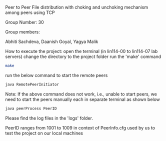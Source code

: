 

Peer to Peer File distribution with choking and unchoking mechanism among peers using TCP 

Group Number: 30

Group members:
 
Abhiti Sachdeva,
Daanish Goyal,
Yagya Malik

How to execute the project:
open the terminal (in lin114-00 to lin114-07 lab servers)
change the directory to the project folder 
run the 'make' command 
```bash
make
```
run the below command to start the remote peers
```bash
java RemotePeerInitiator
```
Note: If the above command does not work, i.e., unable to start peers, we need to start the peers manually each in separate terminal as shown below
```bash
java peerProcess PeerID
```
Please find the log files in the 'logs' folder. 

PeerID ranges from 1001 to 1009 in context of PeerInfo.cfg used by us to test the project on our local machines

